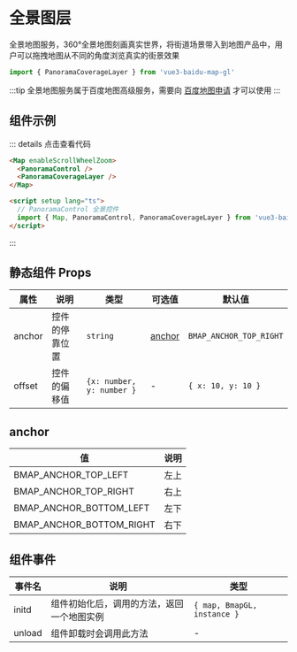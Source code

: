 # 全景图层 <Badge type="tip" text="^0.0.31" />

全景地图服务，360°全景地图刻画真实世界，将街道场景带入到地图产品中，用户可以拖拽地图从不同的角度浏览真实的街景效果

```ts
import { PanoramaCoverageLayer } from 'vue3-baidu-map-gl'
```

:::tip
全景地图服务属于百度地图高级服务，需要向 [百度地图申请](https://lbs.baidu.com/apiconsole/fankui#?typeOne=%E4%BA%A7%E5%93%81%E9%9C%80%E6%B1%82&typeTwo=%E9%AB%98%E7%BA%A7%E6%9C%8D%E5%8A%A1&typeThree=JS%20API%E5%85%A8%E6%99%AF%E5%9B%BE) 才可以使用
:::

## 组件示例

<div>
<Map enableScrollWheelZoom ak='oW2UEhdth2tRbEE4FUpF9E5YVDCIPYih'>
  <PanoramaControl />
  <PanoramaCoverageLayer />
</Map>
</div>

::: details 点击查看代码

<!-- prettier-ignore -->
```html
<Map enableScrollWheelZoom>
  <PanoramaControl />
  <PanoramaCoverageLayer />
</Map>

<script setup lang="ts">
  // PanoramaControl 全景控件
  import { Map, PanoramaControl, PanoramaCoverageLayer } from 'vue3-baidu-map-gl'
</script>
```

:::

## 静态组件 Props

| 属性   | 说明           | 类型                      | 可选值            | 默认值                    |
| ------ | -------------- | ------------------------- | ----------------- | ------------------------- |
| anchor | 控件的停靠位置 | `string`                  | [anchor](#anchor) | `BMAP_ANCHOR_TOP_RIGHT` |
| offset | 控件的偏移值   | `{x: number, y: number }` | -                 | `{ x: 10, y: 10 }`        |

## anchor

| 值                       | 说明 |
| ------------------------ | ---- |
| BMAP_ANCHOR_TOP_LEFT     | 左上 |
| BMAP_ANCHOR_TOP_RIGHT    | 右上 |
| BMAP_ANCHOR_BOTTOM_LEFT  | 左下 |
| BMAP_ANCHOR_BOTTOM_RIGHT | 右下 |

## 组件事件

| 事件名 | 说明                                       | 类型              |
| ------ | ------------------------------------------ | ----------------- |
| initd  | 组件初始化后，调用的方法，返回一个地图实例 | `{ map, BmapGL, instance }` |
| unload | 组件卸载时会调用此方法                     | -                 |
